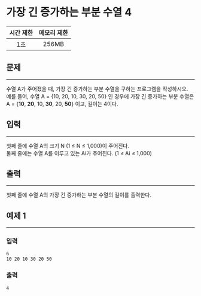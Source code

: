 가장 긴 증가하는 부분 수열 4
============================
|시간 제한|메모리 제한|
|:---:|:---:|
|1초|256MB|

## 문제
-------
수열 A가 주어졌을 때, 가장 긴 증가하는 부분 수열을 구하는 프로그램을 작성하시오.</br>
예를 들어, 수열 A = {10, 20, 10, 30, 20, 50} 인 경우에 가장 긴 증가하는 부분 수열은 A = {**10**, **20**, 10, **30**, 20, **50**} 이고, 길이는 4이다.</br>

## 입력
-------
첫째 줄에 수열 A의 크기 N (1 ≤ N ≤ 1,000)이 주어진다.</br>
둘째 줄에는 수열 A를 이루고 있는 Ai가 주어진다. (1 ≤ Ai ≤ 1,000)</br>

## 출력
-------
첫째 줄에 수열 A의 가장 긴 증가하는 부분 수열의 길이를 출력한다.</br>

## 예제 1
-------
### 입력
```
6
10 20 10 30 20 50
```
### 출력
```
4
```
